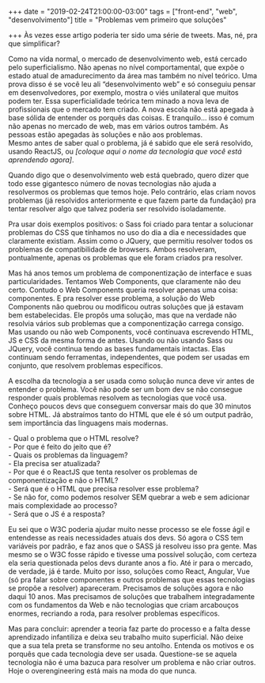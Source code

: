 +++
date = "2019-02-24T21:00:00-03:00"
tags = ["front-end", "web", "desenvolvimento"]
title = "Problemas vem primeiro que soluções"

+++
Às vezes esse artigo poderia ter sido uma série de tweets. Mas, né, pra que simplificar?  
  
Como na vida normal, o mercado de desenvolvimento web, está cercado pelo superficialismo. Não apenas no nível comportamental, que expõe o estado atual de amadurecimento da área mas também no nível teórico. Uma prova disso é se você leu ali “desenvolvimento web” e só conseguiu pensar em desenvolvedores, por exemplo, mostra o viés unilateral que muitos podem ter. Essa superficialidade teórica tem minado a nova leva de profissionais que o mercado tem criado. A nova escola não está apegada à base sólida de entender os porquês das coisas. E tranquilo... isso é comum não apenas no mercado de web, mas em vários outros também. As pessoas estão apegadas às soluções e não aos problemas.  
Mesmo antes de saber qual o problema, já é sabido que ele será resolvido, usando ReactJS, ou _\[coloque aqui o nome da tecnologia que você está aprendendo agora\]_.   
  
Quando digo que o desenvolvimento web está quebrado, quero dizer que todo esse gigantesco número de novas tecnologias não ajuda a resolvermos os problemas que temos hoje. Pelo contrário, elas criam novos problemas (já resolvidos anteriormente e que fazem parte da fundação) pra tentar resolver algo que talvez poderia ser resolvido isoladamente.  
  
Pra usar dois exemplos positivos: o Sass foi criado para tentar a solucionar problemas do CSS que tínhamos no uso do dia a dia e necessidades que claramente existiam. Assim como o JQuery, que permitiu resolver todos os problemas de compatibilidade de browsers. Ambos resolveram, pontualmente, apenas os problemas que ele foram criados pra resolver.  
  
Mas há anos temos um problema de componentização de interface e suas particularidades. Tentamos Web Components, que claramente não deu certo. Contudo o Web Components queria resolver apenas uma coisa: componentes. E pra resolver esse problema, a solução do Web Components não quebrou ou modificou outras soluções que já estavam bem estabelecidas. Ele propôs uma solução, mas que na verdade não resolvia vários sub problemas que a componentização carrega consigo. Mas usando ou não web Components, você continuava escrevendo HTML, JS e CSS da mesma forma de antes. Usando ou não usando Sass ou JQuery, você continua tendo as bases fundamentais intactas. Elas continuam sendo ferramentas, independentes, que podem ser usadas em conjunto, que resolvem problemas específicos.  
  
A escolha da tecnologia a ser usada como solução nunca deve vir antes de entender o problema. Você não pode ser um bom dev se não consegue responder quais problemas resolvem as tecnologias que você usa. Conheço poucos devs que conseguem conversar mais do que 30 minutos sobre HTML. Já abstraímos tanto do HTML que ele é só um output padrão, sem importância das linguagens mais modernas.   
  
\- Qual o problema que o HTML resolve?   
\- Por que é feito do jeito que é?   
\- Quais os problemas da linguagem?   
\- Ela precisa ser atualizada?   
\- Por que é o ReactJS que tenta resolver os problemas de componentização e não o HTML?   
\- Será que é o HTML que precisa resolver esse problema?   
\- Se não for, como podemos resolver SEM quebrar a web e sem adicionar mais complexidade ao processo?   
\- Será que o JS é a resposta?  
  
Eu sei que o W3C poderia ajudar muito nesse processo se ele fosse ágil e entendesse as reais necessidades atuais dos devs. Só agora o CSS tem variáveis por padrão, e faz anos que o SASS já resolveu isso pra gente. Mas mesmo se o W3C fosse rápido e tivesse uma possível solução, com certeza ela seria questionada pelos devs durante anos a fio. Até ir para o mercado, de verdade, já é tarde. Muito por isso, soluções como React, Angular, Vue (só pra falar sobre componentes e outros problemas que essas tecnologias se propõe a resolver) apareceram. Precisamos de soluções agora e não daqui 10 anos. Mas precisamos de soluções que trabalhem integradamente com os fundamentos da Web e não tecnologias que criam arcabouços enormes, recriando a roda, para resolver problemas específicos.  
  
Mas para concluir: aprender a teoria faz parte do processo e a falta desse aprendizado infantiliza e deixa seu trabalho muito superficial. Não deixe que a sua tela preta se transforme no seu antolho. Entenda os motivos e os porquês que cada tecnologia deve ser usada. Questione-se se aquela tecnologia não é uma bazuca para resolver um problema e não criar outros. Hoje o overengineering está mais na moda do que nunca.